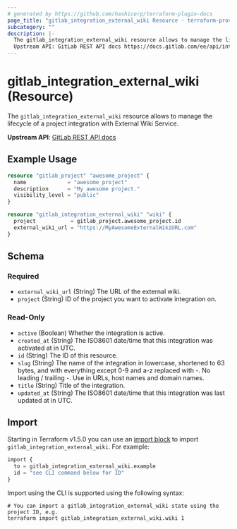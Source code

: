 ```yaml
---
# generated by https://github.com/hashicorp/terraform-plugin-docs
page_title: "gitlab_integration_external_wiki Resource - terraform-provider-gitlab"
subcategory: ""
description: |-
  The gitlab_integration_external_wiki resource allows to manage the lifecycle of a project integration with External Wiki Service.
  Upstream API: GitLab REST API docs https://docs.gitlab.com/ee/api/integrations.html#external-wiki
---
```


# gitlab_integration_external_wiki (Resource)

The `gitlab_integration_external_wiki` resource allows to manage the lifecycle of a project integration with External Wiki Service.

**Upstream API**: [GitLab REST API docs](https://docs.gitlab.com/ee/api/integrations.html#external-wiki)

## Example Usage

```terraform
resource "gitlab_project" "awesome_project" {
  name             = "awesome_project"
  description      = "My awesome project."
  visibility_level = "public"
}

resource "gitlab_integration_external_wiki" "wiki" {
  project           = gitlab_project.awesome_project.id
  external_wiki_url = "https://MyAwesomeExternalWikiURL.com"
}
```

<!-- schema generated by tfplugindocs -->
## Schema

### Required

- `external_wiki_url` (String) The URL of the external wiki.
- `project` (String) ID of the project you want to activate integration on.

### Read-Only

- `active` (Boolean) Whether the integration is active.
- `created_at` (String) The ISO8601 date/time that this integration was activated at in UTC.
- `id` (String) The ID of this resource.
- `slug` (String) The name of the integration in lowercase, shortened to 63 bytes, and with everything except 0-9 and a-z replaced with -. No leading / trailing -. Use in URLs, host names and domain names.
- `title` (String) Title of the integration.
- `updated_at` (String) The ISO8601 date/time that this integration was last updated at in UTC.

## Import

Starting in Terraform v1.5.0 you can use an [import block](https://developer.hashicorp.com/terraform/language/import) to import `gitlab_integration_external_wiki`. For example:
```terraform
import {
  to = gitlab_integration_external_wiki.example
  id = "see CLI command below for ID"
}
```

Import using the CLI is supported using the following syntax:

```shell
# You can import a gitlab_integration_external_wiki state using the project ID, e.g.
terraform import gitlab_integration_external_wiki.wiki 1
```
